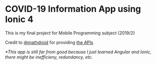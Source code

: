 # COVID-19 Information App using Ionic 4

This is my final project for Mobile Programming subject (2019/2)

Credit to [@mathdroid](https://github.com/mathdroid) for providing [the APIs](https://github.com/mathdroid/covid-19-api)

_*This app is still far from good because I just learned Angular and Ionic, there might be inefficieny, redundancy, etc._
